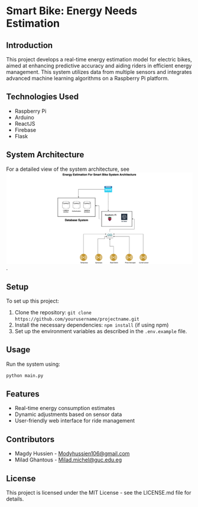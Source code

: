 # Smart Bike: Energy Needs Estimation

## Introduction

This project develops a real-time energy estimation model for electric bikes, aimed at enhancing predictive accuracy and aiding riders in efficient energy management. This system utilizes data from multiple sensors and integrates advanced machine learning algorithms on a Raspberry Pi platform.

## Technologies Used

- Raspberry Pi
- Arduino
- ReactJS
- Firebase
- Flask

## System Architecture

For a detailed view of the system architecture, see ![![System Architecture Diagram](link-to-your-diagram-image)](<Untitled Diagram.drawio-2.png>).

## Setup

To set up this project:

1. Clone the repository: `git clone https://github.com/yourusername/projectname.git`
2. Install the necessary dependencies: `npm install` (if using npm)
3. Set up the environment variables as described in the `.env.example` file.

## Usage

Run the system using:

```bash
python main.py
```

## Features

- Real-time energy consumption estimates
- Dynamic adjustments based on sensor data
- User-friendly web interface for ride management

## Contributors

- Magdy Hussien - Modyhussien106@gmail.com
- Milad Ghantous - Milad.michel@guc.edu.eg

## License

This project is licensed under the MIT License - see the LICENSE.md file for details.
